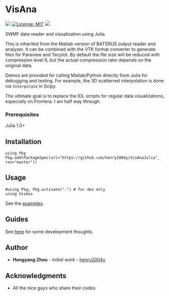# VisAna
[![](https://travis-ci.com/henry2004y/VisAnaJulia.svg?branch=master)](https://travis-ci.com/henry2004y/VisAnaJulia/builds/)
[![License: MIT](https://img.shields.io/badge/License-MIT-green.svg)](LICENSE)
[![](https://img.shields.io/badge/docs-stable-blue.svg)](https://henry2004y.github.io/VisAnaJulia/stable)

SWMF data reader and visualization using Julia.

This is inherited from the Matlab version of BATSRUS output reader and analyzer. It can be combined with the VTK format converter to generate files for Paraview and Tecplot. By default the file size will be reduced with compression level 6, but the actual compression ratio depends on the original data.

Demos are provided for calling Matlab/Python directly from Julia for debugging and testing. For example, the 3D scatterred interpolation is done via `Interpolate` in Scipy.

The ultimate goal is to replace the IDL scripts for regular data visualizations, especially on Frontera. I am half way through.

### Prerequisites

Julia 1.0+

## Installation
```
using Pkg
Pkg.add(PackageSpec(url="https://github.com/henry2004y/VisAnaJulia", rev="master"))
```

## Usage
```
#using Pkg; Pkg.activate(".") # for dev only
using VisAna
```

See the [examples](docs/src/man/examples.md).

## Guides

See [here](docs/src/man/guide.md) for some development thoughts.

## Author

* **Hongyang Zhou** - *Initial work* - [henry2004y](https://github.com/henry2004y)

## Acknowledgments

* All the nice guys who share their codes
